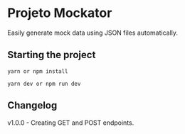 # Projeto Mockator
Easily generate mock data using JSON files automatically.

## Starting the project

`yarn or npm install`  

`yarn dev or npm run dev`

## Changelog
v1.0.0 - Creating GET and POST endpoints.
